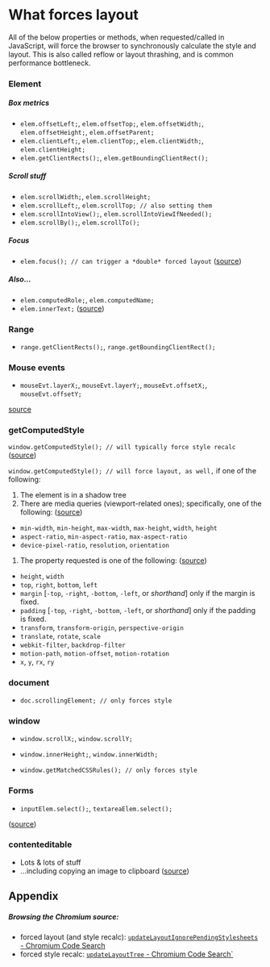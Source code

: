 # What forces layout

All of the below properties or methods, when requested/called in JavaScript, will force the browser to synchronously calculate the style and layout. This is also called reflow or layout thrashing, and is common performance bottleneck.

### Element

##### Box metrics
* `elem.offsetLeft;`, `elem.offsetTop;`, `elem.offsetWidth;`, `elem.offsetHeight;`, `elem.offsetParent;`
* `elem.clientLeft;`, `elem.clientTop;`, `elem.clientWidth;`, `elem.clientHeight;`
* `elem.getClientRects();`, `elem.getBoundingClientRect();`

##### Scroll stuff
* `elem.scrollWidth;`, `elem.scrollHeight;`
* `elem.scrollLeft;`, `elem.scrollTop; // also setting them`
* `elem.scrollIntoView();`, `elem.scrollIntoViewIfNeeded();`  
* `elem.scrollBy();`, `elem.scrollTo();`

##### Focus
* `elem.focus(); // can trigger a *double* forced layout`  ([source](https://code.google.com/p/chromium/codesearch#chromium/src/third_party/WebKit/Source/core/dom/Element.cpp&q=updateLayoutIgnorePendingStylesheets%20-f:out%20-f:test&sq=package:chromium&l=2369&ct=rc&cd=4&dr=C))

##### Also…
* `elem.computedRole;`, `elem.computedName;`  
* `elem.innerText;` ([source](https://code.google.com/p/chromium/codesearch#chromium/src/third_party/WebKit/Source/core/dom/Element.cpp&q=updateLayoutIgnorePendingStylesheets%20-f:out%20-f:test&sq=package:chromium&l=2626&ct=rc&cd=4&dr=C))

### Range

* `range.getClientRects();`, `range.getBoundingClientRect();`

### Mouse events

* `mouseEvt.layerX;`, `mouseEvt.layerY;`, `mouseEvt.offsetX;`, `mouseEvt.offsetY;`

[source](https://code.google.com/p/chromium/codesearch#chromium/src/third_party/WebKit/Source/core/events/MouseRelatedEvent.cpp&q=f:mouserelatedevent%20computeRelativePosition&sq=package:chromium&type=cs&l=132)


### getComputedStyle 

`window.getComputedStyle(); // will typically force style recalc` ([source](https://code.google.com/p/chromium/codesearch#chromium/src/third_party/WebKit/Source/core/dom/Document.cpp&sq=package:chromium&type=cs&l=1860&q=updateLayoutTreeForNodeIfNeeded))

`window.getComputedStyle(); // will force layout, as well,` if one of the following: 

1. The element is in a shadow tree
1. There are media queries (viewport-related ones); specifically, one of the following: ([source](https://code.google.com/p/chromium/codesearch#chromium/src/third_party/WebKit/Source/core/css/MediaQueryExp.cpp&sq=package:chromium&type=cs&l=163&q=MediaQueryExp::isViewportDependent))
  * `min-width`, `min-height`, `max-width`, `max-height`, `width`, `height`
  * `aspect-ratio`, `min-aspect-ratio`, `max-aspect-ratio`
  * `device-pixel-ratio`, `resolution`, `orientation` 
1. The property requested is one of the following:  ([source](https://code.google.com/p/chromium/codesearch#chromium/src/third_party/WebKit/Source/core/css/CSSComputedStyleDeclaration.cpp&sq=package:chromium&l=457&dr=C&q=isLayoutDependent))
  * `height`, `width`
  * `top`, `right`, `bottom`, `left`
  * `margin` [`-top`, `-right`, `-bottom`, `-left`, or *shorthand*] only if the margin is fixed.
  * `padding` [`-top`, `-right`, `-bottom`, `-left`, or *shorthand*] only if the padding is fixed.
  * `transform`, `transform-origin`, `perspective-origin`
  * `translate`, `rotate`, `scale`
  * `webkit-filter`, `backdrop-filter`
  * `motion-path`, `motion-offset`, `motion-rotation`
  * `x`, `y`, `rx`, `ry`

### document

* `doc.scrollingElement; // only forces style`

### window

* `window.scrollX;`, `window.scrollY;`
* `window.innerHeight;`, `window.innerWidth;`

* `window.getMatchedCSSRules(); // only forces style`


### Forms

* `inputElem.select();`, `textareaElem.select();`

([source](https://code.google.com/p/chromium/codesearch#chromium/src/third_party/WebKit/Source/core/html/HTMLTextFormControlElement.cpp&q=updateLayoutIgnorePendingStylesheets%20-f:out%20-f:test&sq=package:chromium&l=192&dr=C))

### contenteditable
  
* Lots & lots of stuff
* …including copying an image to clipboard ([source](https://code.google.com/p/chromium/codesearch#chromium/src/third_party/WebKit/Source/core/editing/Editor.cpp&sq=package:chromium&l=420&dr=C&rcl=1442532378))
  

## Appendix
##### Browsing the Chromium source:
* forced layout (and style recalc): [`updateLayoutIgnorePendingStylesheets` - Chromium Code Search](https://code.google.com/p/chromium/codesearch#search/&q=updateLayoutIgnorePendingStylesheets%20-f:out%20-f:test&sq=package:chromium&type=cs)
* forced style recalc: [`updateLayoutTree` - Chromium Code Search`](https://code.google.com/p/chromium/codesearch#search/&q=updateLayoutTree%20-f:out&p=1&sq=package:chromium&type=cs)
